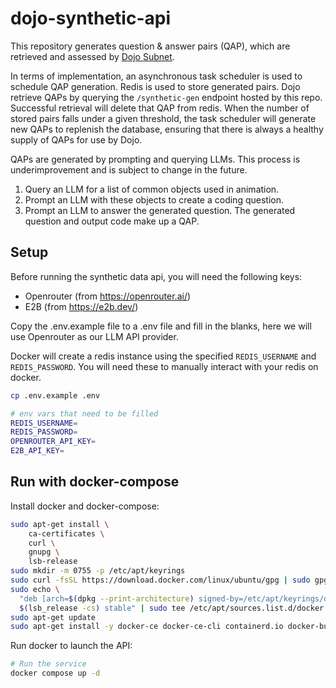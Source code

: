 # dojo-synthetic-api

This repository generates question & answer pairs (QAP), which are retrieved and assessed by [Dojo Subnet](https://github.com/tensorplex-labs/dojo).

In terms of implementation, an asynchronous task scheduler is used to schedule QAP generation. Redis is used to store generated pairs. Dojo retrieve QAPs by querying the `/synthetic-gen` endpoint hosted by this repo. Successful retrieval will delete that QAP from redis. When the number of stored pairs falls under a given threshold, the task scheduler will generate new QAPs to replenish the database, ensuring that there is always a healthy supply of QAPs for use by Dojo.

QAPs are generated by prompting and querying LLMs. This process is underimprovement and is subject to change in the future.

1. Query an LLM for a list of common objects used in animation.
2. Prompt an LLM with these objects to create a coding question.
3. Prompt an LLM to answer the generated question. The generated question and output code make up a QAP.

## Setup

Before running the synthetic data api, you will need the following keys:

- Openrouter (from https://openrouter.ai/)
- E2B (from https://e2b.dev/)

Copy the .env.example file to a .env file and fill in the blanks, here we will use Openrouter as our LLM API provider.

Docker will create a redis instance using the specified `REDIS_USERNAME` and `REDIS_PASSWORD`. You will need these to manually interact with your redis on docker.

```bash
cp .env.example .env

# env vars that need to be filled
REDIS_USERNAME=
REDIS_PASSWORD=
OPENROUTER_API_KEY=
E2B_API_KEY=
```

## Run with docker-compose

Install docker and docker-compose:

```bash
sudo apt-get install \
    ca-certificates \
    curl \
    gnupg \
    lsb-release
sudo mkdir -m 0755 -p /etc/apt/keyrings
sudo curl -fsSL https://download.docker.com/linux/ubuntu/gpg | sudo gpg --dearmor -o /etc/apt/keyrings/docker.gpg
sudo echo \
  "deb [arch=$(dpkg --print-architecture) signed-by=/etc/apt/keyrings/docker.gpg] https://download.docker.com/linux/ubuntu \
  $(lsb_release -cs) stable" | sudo tee /etc/apt/sources.list.d/docker.list > /dev/null
sudo apt-get update
sudo apt-get install -y docker-ce docker-ce-cli containerd.io docker-buildx-plugin docker-compose-plugin
```

Run docker to launch the API:

```bash
# Run the service
docker compose up -d
```
